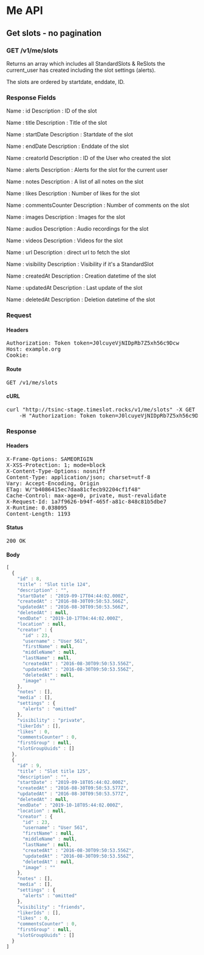 # Me API

## Get slots - no pagination

### GET /v1/me/slots

Returns an array which includes all StandardSlots &amp; ReSlots the current_user has created including the slot settings (alerts).

The slots are ordered by startdate, enddate, ID.

### Response Fields

Name : id
Description : ID of the slot

Name : title
Description : Title of the slot

Name : startDate
Description : Startdate of the slot

Name : endDate
Description : Enddate of the slot

Name : creatorId
Description : ID of the User who created the slot

Name : alerts
Description : Alerts for the slot for the current user

Name : notes
Description : A list of all notes on the slot

Name : likes
Description : Number of likes for the slot

Name : commentsCounter
Description : Number of comments on the slot

Name : images
Description : Images for the slot

Name : audios
Description : Audio recordings for the slot

Name : videos
Description : Videos for the slot

Name : url
Description : direct url to fetch the slot

Name : visibility
Description : Visibility if it&#39;s a StandardSlot

Name : createdAt
Description : Creation datetime of the slot

Name : updatedAt
Description : Last update of the slot

Name : deletedAt
Description : Deletion datetime of the slot

### Request

#### Headers

<pre>Authorization: Token token=J0lcuyeVjNIDpRb7Z5xh56c9Dcw
Host: example.org
Cookie: </pre>

#### Route

<pre>GET /v1/me/slots</pre>

#### cURL

<pre class="request">curl &quot;http://tsinc-stage.timeslot.rocks/v1/me/slots&quot; -X GET \
	-H &quot;Authorization: Token token=J0lcuyeVjNIDpRb7Z5xh56c9Dcw&quot;</pre>

### Response

#### Headers

<pre>X-Frame-Options: SAMEORIGIN
X-XSS-Protection: 1; mode=block
X-Content-Type-Options: nosniff
Content-Type: application/json; charset=utf-8
Vary: Accept-Encoding, Origin
ETag: W/&quot;b4086415ec7daa81cfecb92204cf1f48&quot;
Cache-Control: max-age=0, private, must-revalidate
X-Request-Id: 1a7f9626-b94f-465f-a81c-848c81b5dbe7
X-Runtime: 0.038095
Content-Length: 1193</pre>

#### Status

<pre>200 OK</pre>

#### Body

```javascript
[
  {
    "id" : 8,
    "title" : "Slot title 124",
    "description" : "",
    "startDate" : "2019-09-17T04:44:02.000Z",
    "createdAt" : "2016-08-30T09:50:53.566Z",
    "updatedAt" : "2016-08-30T09:50:53.566Z",
    "deletedAt" : null,
    "endDate" : "2019-10-17T04:44:02.000Z",
    "location" : null,
    "creator" : {
      "id" : 23,
      "username" : "User 561",
      "firstName" : null,
      "middleName" : null,
      "lastName" : null,
      "createdAt" : "2016-08-30T09:50:53.556Z",
      "updatedAt" : "2016-08-30T09:50:53.556Z",
      "deletedAt" : null,
      "image" : ""
    },
    "notes" : [],
    "media" : [],
    "settings" : {
      "alerts" : "omitted"
    },
    "visibility" : "private",
    "likerIds" : [],
    "likes" : 0,
    "commentsCounter" : 0,
    "firstGroup" : null,
    "slotGroupUuids" : []
  },
  {
    "id" : 9,
    "title" : "Slot title 125",
    "description" : "",
    "startDate" : "2019-09-18T05:44:02.000Z",
    "createdAt" : "2016-08-30T09:50:53.577Z",
    "updatedAt" : "2016-08-30T09:50:53.577Z",
    "deletedAt" : null,
    "endDate" : "2019-10-18T05:44:02.000Z",
    "location" : null,
    "creator" : {
      "id" : 23,
      "username" : "User 561",
      "firstName" : null,
      "middleName" : null,
      "lastName" : null,
      "createdAt" : "2016-08-30T09:50:53.556Z",
      "updatedAt" : "2016-08-30T09:50:53.556Z",
      "deletedAt" : null,
      "image" : ""
    },
    "notes" : [],
    "media" : [],
    "settings" : {
      "alerts" : "omitted"
    },
    "visibility" : "friends",
    "likerIds" : [],
    "likes" : 0,
    "commentsCounter" : 0,
    "firstGroup" : null,
    "slotGroupUuids" : []
  }
]
```
